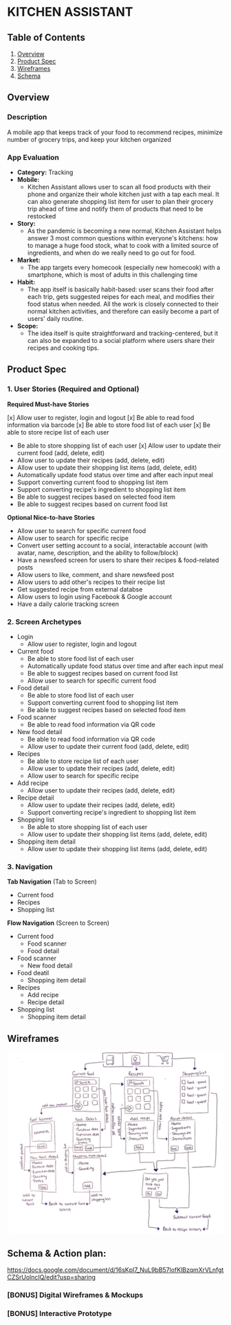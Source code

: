 # KITCHEN ASSISTANT

## Table of Contents
1. [Overview](#Overview)
1. [Product Spec](#Product-Spec)
1. [Wireframes](#Wireframes)
2. [Schema](#Schema)

## Overview
### Description
A mobile app that keeps track of your food to recommend recipes, minimize number of grocery trips, and keep your kitchen organized  

### App Evaluation

- **Category:** Tracking
- **Mobile:** 
    * Kitchen Assistant allows user to scan all food products with their phone and organize their whole kitchen just with a tap each meal. It can also generate shopping list item for user to plan their grocery trip ahead of time and notify them of products that need to be restocked
- **Story:** 
    * As the pandemic is becoming a new normal, Kitchen Assistant helps answer 3 most common questions within everyone's kitchens: how to manage a huge food stock, what to cook with a limited source of ingredients, and when do we really need to go out for food. 
- **Market:**
    * The app targets every homecook (especially new homecook) with a smartphone, which is most of adults in this challenging time
- **Habit:** 
    * The app itself is basically habit-based: user scans their food after each trip, gets suggested reipes for each meal, and modifies their food status when needed. All the work is closely connected to their normal kitchen activities, and therefore can easily become a part of users' daily routine.
- **Scope:** 
    * The idea itself is quite straightforward and tracking-centered, but it can also be expanded to a social platform where users share their recipes and cooking tips.

## Product Spec

### 1. User Stories (Required and Optional)

**Required Must-have Stories**

[x] Allow user to register, login and logout
[x] Be able to read food information via barcode
[x] Be able to store food list of each user
[x] Be able to store recipe list of each user
* Be able to store shopping list of each user
[x] Allow user to update their current food (add, delete, edit)
* Allow user to update their recipes (add, delete, edit)
* Allow user to update their shopping list items (add, delete, edit)
* Automatically update food status over time and after each input meal
* Support converting current food to shopping list item 
* Support converting recipe's ingredient to shopping list item
* Be able to suggest recipes based on selected food item
* Be able to suggest recipes based on current food list

**Optional Nice-to-have Stories**

* Allow user to search for specific current food
* Allow user to search for specific recipe
* Convert user setting account to a social, interactable account (with avatar, name, description, and the ability to follow/block)
* Have a newsfeed screen for users to share their recipes & food-related posts
* Allow users to like, comment, and share newsfeed post
* Allow users to add other's recipes to their recipe list
* Get suggested recipe from external databse
* Allow users to login using Facebook & Google account
* Have a daily calorie tracking screen

### 2. Screen Archetypes

* Login
    * Allow user to register, login and logout
* Current food
    * Be able to store food list of each user
    * Automatically update food status over time and after each input meal
    * Be able to suggest recipes based on current food list
    * Allow user to search for specific current food
* Food detail
    * Be able to store food list of each user
    * Support converting current food to shopping list item
    * Be able to suggest recipes based on selected food item 
* Food scanner
    * Be able to read food information via QR code
* New food detail
    * Be able to read food information via QR code
    * Allow user to update their current food (add, delete, edit)
* Recipes
    * Be able to store recipe list of each user
    * Allow user to update their recipes (add, delete, edit)
    * Allow user to search for specific recipe
* Add recipe
    * Allow user to update their recipes (add, delete, edit)
* Recipe detail
    * Allow user to update their recipes (add, delete, edit)
    * Support converting recipe's ingredient to shopping list item
* Shopping list
    * Be able to store shopping list of each user
    * Allow user to update their shopping list items (add, delete, edit)
* Shopping item detail
    * Allow user to update their shopping list items (add, delete, edit)

### 3. Navigation

**Tab Navigation** (Tab to Screen)

* Current food
* Recipes
* Shopping list

**Flow Navigation** (Screen to Screen)

* Current food
   * Food scanner
   * Food detail
* Food scanner
    * New food detail
* Food deatil
    * Shopping item detail
* Recipes
    * Add recipe
    * Recipe detail
* Shopping list
    * Shopping item detail

## Wireframes
<img src="https://github.com/truonghh99/Kitchen-Assistant/blob/master/Wireframes%202.png" width=600>

## Schema & Action plan: 

https://docs.google.com/document/d/16sKpI7_NuL9bB57lofKlBzqmXrVLnfgtCZSrUolncIQ/edit?usp=sharing

### [BONUS] Digital Wireframes & Mockups

### [BONUS] Interactive Prototype
